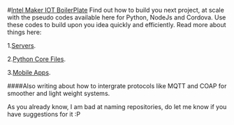 #[Intel Maker IOT BoilerPlate](https://medium.com/@rishigb/intel-maker-iot-boiler-plate-e3ef4b110781)
Find out how to build you next project, at scale with the pseudo codes available here for Python, NodeJs and Cordova. Use these codes to build upon you idea quickly and efficiently.
Read more about things here:

1.[Servers](https://github.com/rishibhatnagar1/IntelMakerIOTBoilerPlate/blob/master/Servers/README.md).

2.[Python Core Files](https://github.com/rishibhatnagar1/IntelMakerIOTBoilerPlate/tree/master/corePythonFiles/README.md).

3.[Mobile Apps](https://github.com/rishibhatnagar1/IntelMakerIOTBoilerPlate/tree/master/MobileApp/README.md).

####Also writing about how to intergrate protocols like MQTT and COAP for smoother and light weight systems.


As you already know, I am bad at naming repositories, do let me know if you have suggestions for it :P
